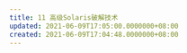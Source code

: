 ```yaml
---
title: 11 高级Solaris破解技术
updated: 2021-06-09T17:05:00.0000000+08:00
created: 2021-06-09T17:04:48.0000000+08:00
---
```


